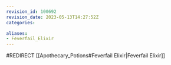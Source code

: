 ```yaml
---
revision_id: 100692
revision_date: 2023-05-13T14:27:52Z
categories:

aliases:
- Feverfail_Elixir
---
```


#REDIRECT [[Apothecary_Potions#Feverfail Elixir|Feverfail Elixir]]
